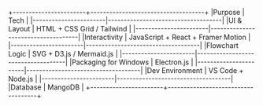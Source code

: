 +-----------------------+------------------------------------+
|Purpose	            | Tech                               |
|-----------------------|------------------------------------|
|UI & Layout	        | HTML + CSS Grid / Tailwind         |
|-----------------------|------------------------------------|
|Interactivity	        | JavaScript + React + Framer Motion |
|-----------------------|------------------------------------|
|Flowchart Logic        | SVG + D3.js / Mermaid.js           |
|-----------------------|------------------------------------|
|Packaging for Windows  | Electron.js                        |
|-----------------------|------------------------------------|
|Dev Environment	    | VS Code + Node.js                  |
|-----------------------|------------------------------------|
|Database               | MangoDB                            |
+-----------------------+------------------------------------+

